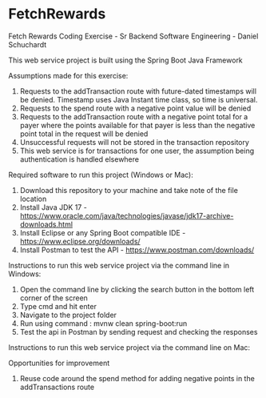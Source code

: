 # FetchRewards
Fetch Rewards Coding Exercise - Sr Backend Software Engineering - 
Daniel Schuchardt

This web service project is built using the Spring Boot Java Framework

Assumptions made for this exercise:
1) Requests to the addTransaction route with future-dated timestamps will be denied. Timestamp uses Java Instant time class, so time is universal.
2) Requests to the spend route with a negative point value will be denied
3) Requests to the addTransaction route with a negative point total for a payer where the points available for that payer is less than the negative point total in the request will be denied
4) Unsuccessful requests will not be stored in the transaction repository
5) This web service is for transactions for one user, the assumption being authentication is handled elsewhere


Required software to run this project (Windows or Mac):
1) Download this repository to your machine and take note of the file location
2) Install Java JDK 17 - https://www.oracle.com/java/technologies/javase/jdk17-archive-downloads.html
3) Install Eclipse or any Spring Boot compatible IDE - https://www.eclipse.org/downloads/
4) Install Postman to test the API - https://www.postman.com/downloads/


Instructions to run this web service project via the command line in Windows:
1) Open the command line by clicking the search button in the bottom left corner of the screen
2) Type cmd and hit enter
3) Navigate to the project folder
4) Run using command : mvnw clean spring-boot:run
5) Test the api in Postman by sending request and checking the responses

Instructions to run this web service project via the command line on Mac:









Opportunities for improvement
1) Reuse code around the spend method for adding negative points in the addTransactions route
